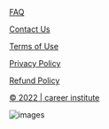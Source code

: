 <footer>
  <a href="#">FAQ</a>

  <a href="#">Contact Us</a>

  <a href="#">Terms of Use</a>

  <a href="#">Privacy Policy</a>

  <a href="#">Refund Policy</a>

  <a href="#">&copy; 2022 | career institute</a>

</footer>


![images](https://user-images.githubusercontent.com/105184266/177032816-9068263f-baa7-42d3-8094-4e1443474a14.jpeg)
